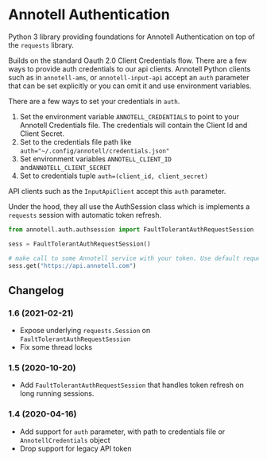 # Annotell Authentication

Python 3 library providing foundations for Annotell Authentication
on top of the `requests` library. 

Builds on the standard Oauth 2.0 Client Credentials flow. There are a few ways to provide auth credentials to our api
 clients. Annotell Python clients such as in `annotell-ams`, or `annotell-input-api` accept an `auth` parameter that
  can be set explicitly or you can omit it and use environment variables. 

There are a few ways to set your credentials in `auth`. 
1. Set the environment variable `ANNOTELL_CREDENTIALS` to point to your Annotell Credentials file. 
The credentials will contain the Client Id and Client Secret.
2. Set to the credentials file path like `auth="~/.config/annotell/credentials.json"` 
3. Set environment variables `ANNOTELL_CLIENT_ID` and`ANNOTELL_CLIENT_SECRET`
4. Set to credentials tuple `auth=(client_id, client_secret)` 

API clients such as the `InputApiClient` accept this `auth` parameter.

Under the hood, they all use the AuthSession class which is implements a `requests` session with automatic token
 refresh.    
```python
from annotell.auth.authsession import FaultTolerantAuthRequestSession

sess = FaultTolerantAuthRequestSession()

# make call to some Annotell service with your token. Use default requests 
sess.get("https://api.annotell.com")
```

## Changelog

### 1.6 (2021-02-21)
- Expose underlying `requests.Session` on `FaultTolerantAuthRequestSession`
- Fix some thread locks

### 1.5 (2020-10-20)
- Add `FaultTolerantAuthRequestSession` that handles token refresh on long running sessions. 

### 1.4 (2020-04-16)
- Add support for `auth` parameter, with path to credentials file or `AnnotellCredentials` object
- Drop support for legacy API token

